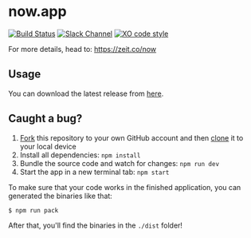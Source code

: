 # now.app

[![Build Status](https://travis-ci.com/zeit/now-app.svg?token=CPbpm6MRBVbWVmDFaLxs&branch=master)](https://travis-ci.com/zeit/now-app)
[![Slack Channel](https://zeit-slackin.now.sh/badge.svg)](https://zeit.chat/)
[![XO code style](https://img.shields.io/badge/code_style-XO-5ed9c7.svg)](https://github.com/sindresorhus/xo)

For more details, head to: https://zeit.co/now

## Usage

You can download the latest release from [here](https://now-auto-updates.now.sh/download/osx).

## Caught a bug?

1. [Fork](https://help.github.com/articles/fork-a-repo/) this repository to your own GitHub account and then [clone](https://help.github.com/articles/cloning-a-repository/) it to your local device
2. Install all dependencies: `npm install`
3. Bundle the source code and watch for changes: `npm run dev`
4. Start the app in a new terminal tab: `npm start`

To make sure that your code works in the finished application, you can generated the binaries like that:

```bash
$ npm run pack
```

After that, you'll find the binaries in the `./dist` folder!
